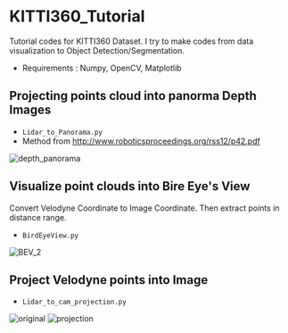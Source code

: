 # KITTI360_Tutorial
Tutorial codes for KITTI360 Dataset.
I try to make codes from data visualization to Object Detection/Segmentation.

- Requirements : Numpy, OpenCV, Matplotlib 

## Projecting points cloud into panorma Depth Images
- ```Lidar_to_Panorama.py```
- Method from http://www.roboticsproceedings.org/rss12/p42.pdf

![depth_panorama](https://user-images.githubusercontent.com/50229148/185848007-da5af732-b3ce-45ce-9641-2f391fc3b059.gif)

## Visualize point clouds into Bire Eye's View
Convert Velodyne Coordinate to Image Coordinate. Then extract points in distance range. 
- ```BirdEyeView.py```

![BEV_2](https://user-images.githubusercontent.com/50229148/185849481-cb61493b-70df-468f-8a5d-6aa13fe2cd1b.gif)

## Project Velodyne points into Image
- ```Lidar_to_cam_projection.py```

![original](https://user-images.githubusercontent.com/50229148/186425305-f56acadc-3f57-43fc-9383-cdd89631995d.png)
![projection](https://user-images.githubusercontent.com/50229148/186425076-a3785736-5666-41e9-8a11-36f7f33d5157.png)
